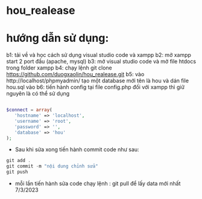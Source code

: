 # hou_realease
# hướng dẫn sử dụng:
 b1: tải về và học cách sử dụng visual studio code và xampp 
 b2: mở xampp start 2 port đầu (apache, mysql)
 b3: mở visual studio code và mở file htdocs trong folder xampp
 b4: chạy lệnh git clone https://github.com/duogxaolin/hou_realease.git
 b5: vào http://localhost/phpmyadmin/ tạo một database mới tên là hou và dán file hou.sql vào
 b6: tiến hành config tại file config.php đối với xampp thì giữ nguyên là có thể sử dụng
 ```php
 
 $connect = array(
    'hostname' => 'localhost',
    'username' => 'root',
    'password' => '',
    'database' => 'hou'
);
```
* Sau khi sửa xong tiến hành commit code như sau:
```php
git add .
git commit -m "nội dung chỉnh sửa"
git push
```
* mỗi lần tiến hành sửa code chạy lệnh : git pull để lấy data mới nhất
7/3/2023